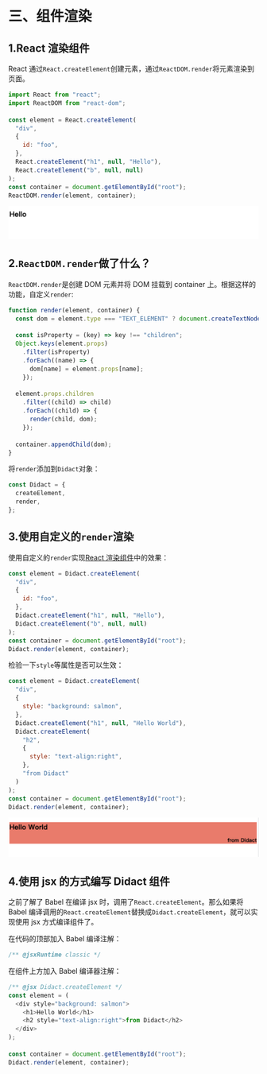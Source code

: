 # 三、组件渲染

## 1.React 渲染组件

React 通过`React.createElement`创建元素，通过`ReactDOM.render`将元素渲染到页面。

```javascript
import React from "react";
import ReactDOM from "react-dom";

const element = React.createElement(
  "div",
  {
    id: "foo",
  },
  React.createElement("h1", null, "Hello"),
  React.createElement("b", null, null)
);
const container = document.getElementById("root");
ReactDOM.render(element, container);
```

![ReactRenderHello](../../assets/step3-hello.png)

## 2.`ReactDOM.render`做了什么？

`ReactDOM.render`是创建 DOM 元素并将 DOM 挂载到 container 上。根据这样的功能，自定义`render`:

```javascript
function render(element, container) {
  const dom = element.type === "TEXT_ELEMENT" ? document.createTextNode("") : document.createElement(element.type);

  const isProperty = (key) => key !== "children";
  Object.keys(element.props)
    .filter(isProperty)
    .forEach((name) => {
      dom[name] = element.props[name];
    });

  element.props.children
    .filter((child) => child)
    .forEach((child) => {
      render(child, dom);
    });

  container.appendChild(dom);
}
```

将`render`添加到`Didact`对象：

```javascript
const Didact = {
  createElement,
  render,
};
```

## 3.使用自定义的`render`渲染

使用自定义的`render`实现[React 渲染组件](##1.React-渲染组件)中的效果：

```javascript
const element = Didact.createElement(
  "div",
  {
    id: "foo",
  },
  Didact.createElement("h1", null, "Hello"),
  Didact.createElement("b", null, null)
);
const container = document.getElementById("root");
Didact.render(element, container);
```

检验一下`style`等属性是否可以生效：

```javascript
const element = Didact.createElement(
  "div",
  {
    style: "background: salmon",
  },
  Didact.createElement("h1", null, "Hello World"),
  Didact.createElement(
    "h2",
    {
      style: "text-align:right",
    },
    "from Didact"
  )
);
const container = document.getElementById("root");
Didact.render(element, container);
```

![DidactRenderCssElement](../../assets/step3-css.png)

## 4.使用 jsx 的方式编写 Didact 组件

之前了解了 Babel 在编译 jsx 时，调用了`React.createElement`。那么如果将 Babel 编译调用的`React.createElement`替换成`Didact.createElement`，就可以实现使用 jsx 方式编译组件了。

在代码的顶部加入 Babel 编译注解：

```javascript
/** @jsxRuntime classic */
```

在组件上方加入 Babel 编译器注解：

```javascript
/** @jsx Didact.createElement */
const element = (
  <div style="background: salmon">
    <h1>Hello World</h1>
    <h2 style="text-align:right">from Didact</h2>
  </div>
);

const container = document.getElementById("root");
Didact.render(element, container);
```
